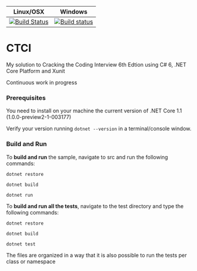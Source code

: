 | Linux/OSX | Windows |
| --- | --- |
| [![Build Status](https://travis-ci.org/LuigiAndrea/ctci.png?branch=master)](https://travis-ci.org/LuigiAndrea/ctci) | [![Build status](https://ci.appveyor.com/api/projects/status/0dfaivsu6degg079/branch/master?svg=true)](https://ci.appveyor.com/project/LuigiAndrea/ctci) |

CTCI
====

My solution to Cracking the Coding Interview 6th Edtion using C# 6, .NET Core Platform and Xunit

Continuous work in progress

### Prerequisites

You need to install on your machine the current version of .NET Core 1.1 (1.0.0-preview2-1-003177)

Verify your version running `dotnet --version` in a terminal/console window.

### Build and Run

To __build and run__ the sample, navigate to src and run the following commands:
```
dotnet restore

dotnet build

dotnet run
```
To __build and run all the tests__, navigate to the test directory and type the following commands:
```
dotnet restore

dotnet build

dotnet test
```
The files are organized in a way that it is also possible to run the tests per class or namespace